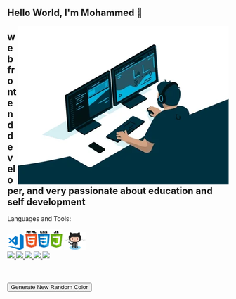 

<h2>Hello World, I'm Mohammed 👋</h2>
<img align="right" src="image/giphy.webp">
<h2>web front end developer, and very passionate about education and self development</h2>

Languages and Tools:
<div>
<img src="image/visual-studio-code.png" width="37px">
<img src="image/logo.png" width="84px" margin-bottom = "20px"> 
<img src="image/Octocat.png" width="50px">
</div>  

<div>
<a href="https://status.nmoo.dev/blocks/1">
   <img src= "https://status.nmoo.dev/blocks/1" width="32px"> </a>
<a href="https://status.nmoo.dev/blocks/2">
   <img src= "https://status.nmoo.dev/blocks/2" width="32px"> </a>

<a href="https://status.nmoo.dev/blocks/3">
   <img src= "https://status.nmoo.dev/blocks/3" width="32px"> </a>
<a href="https://status.nmoo.dev/blocks/4">
   <img src= "https://status.nmoo.dev/blocks/4" width="32px"> </a>

<a href="https://status.nmoo.dev/blocks/5">
   <img src= "https://status.nmoo.dev/blocks/5" width="32px"> </a>
</div>

<a href="https://status.nmoo.dev/now-playing">
  <img href="https://status.nmoo.dev/now-playing">
</a>
  
  <h2>
  <button id="genNew">Generate New Random Color</button>
    <span id="color0"> </span>
    <span id="color1"> </span>
    <span id="color"> </span>
    <span id="color"> </span>
    <span id="color4"> </span>
    <span id="color5"> </span>
</h2>

<link rel="stylesheet" href="style.css">


